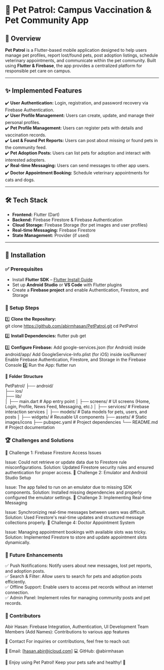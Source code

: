 # 🐾 Pet Patrol: Campus Vaccination & Pet Community App  

## 📌 Overview  
**Pet Patrol** is a Flutter-based mobile application designed to help users manage pet profiles, report lost/found pets, post adoption listings, schedule veterinary appointments, and communicate within the pet community. Built using **Flutter & Firebase**, the app provides a centralized platform for responsible pet care on campus.  

---

## ✨ Implemented Features  

✔️ **User Authentication:** Login, registration, and password recovery via Firebase Authentication.  
✔️ **User Profile Management:** Users can create, update, and manage their personal profiles.  
✔️ **Pet Profile Management:** Users can register pets with details and vaccination records.  
✔️ **Lost & Found Pet Reports:** Users can post about missing or found pets in the community feed.  
✔️ **Pet Adoption Posts:** Users can list pets for adoption and interact with interested adopters.  
✔️ **Real-time Messaging:** Users can send messages to other app users.  
✔️ **Doctor Appointment Booking:** Schedule veterinary appointments for cats and dogs.  

---

## 🛠️ Tech Stack  

- **Frontend:** Flutter (Dart)  
- **Backend:** Firebase Firestore & Firebase Authentication  
- **Cloud Storage:** Firebase Storage (for pet images and user profiles)  
- **Real-time Messaging:** Firebase Firestore  
- **State Management:** Provider (if used)  

---

## 🚀 Installation  

### ✅ Prerequisites  

- Install **Flutter SDK** – [Flutter Install Guide](https://flutter.dev/docs/get-started/install)  
- Set up **Android Studio** or **VS Code** with Flutter plugins  
- Create a **Firebase project** and enable Authentication, Firestore, and Storage  

### 🔧 Setup Steps  

1️⃣ **Clone the Repository:**  
git clone https://github.com/abirmhasan/PetPatrol.git
cd PetPatrol

2️⃣ **Install Dependencies:**
flutter pub get

3️⃣ **Configure Firebase:**
Add google-services.json (for Android) inside android/app/
Add GoogleService-Info.plist (for iOS) inside ios/Runner/
Enable Firebase Authentication, Firestore, and Storage in the Firebase Console
4️⃣ Run the App:
flutter run


📁 **Folder Structure**

PetPatrol/
├── android/             
├── ios/                
├── lib/                 
│   ├── main.dart        # App entry point
│   ├── screens/         # UI screens (Home, Login, Profile, News Feed, Messaging, etc.)
│   ├── services/        # Firebase interaction services
│   ├── models/          # Data models for pets, users, and posts
│   ├── widgets/         # Reusable UI components
├── assets/              # Static images/icons
├── pubspec.yaml         # Project dependencies
└── README.md            # Project documentation


### 🏆 Challenges and Solutions
🔹 Challenge 1: Firebase Firestore Access Issues

Issue: Could not retrieve or update data due to Firestore rule misconfigurations.
Solution: Updated Firestore security rules and ensured authentication for proper access.
🔹 Challenge 2: Emulator and Android Studio Setup

Issue: The app failed to run on an emulator due to missing SDK components.
Solution: Installed missing dependencies and properly configured the emulator settings.
🔹 Challenge 3: Implementing Real-time Messaging

Issue: Synchronizing real-time messages between users was difficult.
Solution: Used Firestore's real-time updates and structured message collections properly.
🔹 Challenge 4: Doctor Appointment System

Issue: Managing appointment bookings with available slots was tricky.
Solution: Implemented Firestore to store and update appointment slots dynamically.

### 🎯 Future Enhancements
✅ Push Notifications: Notify users about new messages, lost pet reports, and adoption posts. <br>
✅ Search & Filter: Allow users to search for pets and adoption posts efficiently. <br>
✅ Offline Support: Enable users to access pet records without an internet connection. <br>
✅ Admin Panel: Implement roles for managing community posts and pet records. <br>

### 👥 Contributors
Abir Hasan: Firebase Integration, Authentication, UI Development
Team Members (Add Names): Contributions to various app features

📩 Contact
For inquiries or contributions, feel free to reach out:

📧 Email: [hasan.abir@icloud.com]
💻 GitHub: @abirmhasan

🚀 Enjoy using Pet Patrol! Keep your pets safe and healthy! 🐾 
